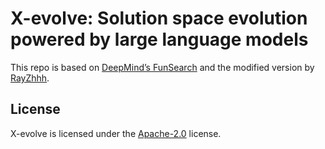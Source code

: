 # X-evolve: Solution space evolution powered by large language models

This repo is based on [DeepMind’s FunSearch](https://github.com/google-deepmind/funsearch) and the modified version by [RayZhhh](https://github.com/RayZhhh/funsearch).

## License

X-evolve is licensed under the [Apache-2.0](LICENSE) license.
